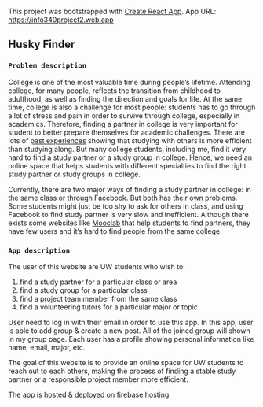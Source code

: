 This project was bootstrapped with [Create React App](https://github.com/facebook/create-react-app).
App URL: https://info340project2.web.app

## Husky Finder

### `Problem description`

College is one of the most valuable time during people’s lifetime. Attending college, for many people, reflects the transition from childhood to adulthood, as well as finding the direction and goals for life. At the same time, college is also a challenge for most people: students has to go through a lot of stress and pain in order to survive through college, especially in academics. Therefore, finding a partner in college is very important for student to better prepare themselves for academic challenges. There are lots of [past experiences](https://www.quora.com/What-are-the-advantages-to-have-a-learning-partner-while-studying) showing that studying with others is more efficient than studying along. But many college students, including me, find it very hard to find a study partner or a study group in college. Hence, we need an online space that helps students with different specialties to find the right study partner or study groups in college.

Currently, there are two major ways of finding a study partner in college: in the same class or through Facebook. But both has their own problems. Some students might just be too shy to ask for others in class, and using Facebook to find study partner is very slow and inefficient. Although there exists some websites like [Mooclab](https://www.mooclab.club/pages/study_buddy/) that help students to find partners, they have few users and it’s hard to find people from the same college.


### `App description`

The user of this website are UW students who wish to:

1. find a study partner for a particular class or area
2. find a study group for a particular class
3. find a project team member from the same class
4. find a volunteering tutors for a particular major or topic

User need to log in with their email in order to use this app. In this app, user is able to add group & create a new post. 
All of the joined group will shown in my group page. 
Each user has a profile showing personal information like name, email, major, etc. 

The goal of this website is to provide an online space for UW students to reach out to each others, making the process of finding a stable study partner or a responsible project member more efficient.

The app is hosted & deployed on firebase hosting.



